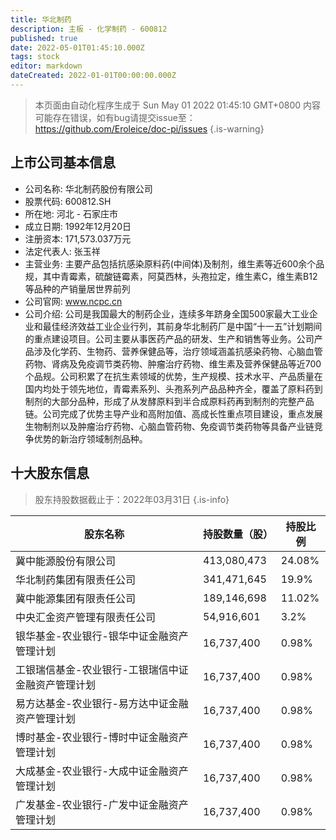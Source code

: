 ```yaml
---
title: 华北制药
description: 主板 - 化学制药 - 600812
published: true
date: 2022-05-01T01:45:10.000Z
tags: stock
editor: markdown
dateCreated: 2022-01-01T00:00:00.000Z
---
```


> 本页面由自动化程序生成于 Sun May 01 2022 01:45:10 GMT+0800
> 内容可能存在错误，如有bug请提交issue至：https://github.com/Eroleice/doc-pi/issues
{.is-warning}

## 上市公司基本信息
- 公司名称: 华北制药股份有限公司
- 股票代码: 600812.SH
- 所在地: 河北 - 石家庄市
- 成立日期: 1992年12月20日
- 注册资本: 171,573.037万元
- 法定代表人: 张玉祥
- 主营业务: 主要产品包括抗感染原料药(中间体)及制剂，维生素等近600余个品规，其中青霉素，硫酸链霉素，阿莫西林，头孢拉定，维生素C，维生素B12等品种的产销量居世界前列
- 公司官网: www.ncpc.cn
- 公司介绍: 公司是我国最大的制药企业，连续多年跻身全国500家最大工业企业和最佳经济效益工业企业行列，其前身华北制药厂是中国“十一五”计划期间的重点建设项目。公司主要从事医药产品的研发、生产和销售等业务。公司产品涉及化学药、生物药、营养保健品等，治疗领域涵盖抗感染药物、心脑血管药物、肾病及免疫调节类药物、肿瘤治疗药物、维生素及营养保健品等近700个品规。公司积累了在抗生素领域的优势，生产规模、技术水平、产品质量在国内均处于领先地位，青霉素系列、头孢系列产品品种齐全，覆盖了原料药到制剂的大部分品种，形成了从发酵原料到半合成原料药再到制剂的完整产品链。公司完成了优势主导产业和高附加值、高成长性重点项目建设，重点发展生物制剂以及肿瘤治疗药物、心脑血管药物、免疫调节类药物等具备产业链竞争优势的新治疗领域制剂品种。


## 十大股东信息
> 股东持股数据截止于：2022年03月31日
{.is-info}

| 股东名称 | 持股数量（股） | 持股比例 |
| --- | --- | --- |
| 冀中能源股份有限公司 | 413,080,473 | 24.08% |
| 华北制药集团有限责任公司 | 341,471,645 | 19.9% |
| 冀中能源集团有限责任公司 | 189,146,698 | 11.02% |
| 中央汇金资产管理有限责任公司 | 54,916,601 | 3.2% |
| 银华基金-农业银行-银华中证金融资产管理计划 | 16,737,400 | 0.98% |
| 工银瑞信基金-农业银行-工银瑞信中证金融资产管理计划 | 16,737,400 | 0.98% |
| 易方达基金-农业银行-易方达中证金融资产管理计划 | 16,737,400 | 0.98% |
| 博时基金-农业银行-博时中证金融资产管理计划 | 16,737,400 | 0.98% |
| 大成基金-农业银行-大成中证金融资产管理计划 | 16,737,400 | 0.98% |
| 广发基金-农业银行-广发中证金融资产管理计划 | 16,737,400 | 0.98% |




